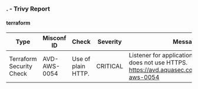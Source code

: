 
### . - Trivy Report

#### terraform

| Type | Misconf ID | Check | Severity | Message |
| ---- | ---------- | ----- | -------- | ------- |
| Terraform Security Check | AVD-AWS-0054 | Use of plain HTTP. | CRITICAL | Listener for application load balancer does not use HTTPS.<br><a href="https://avd.aquasec.com/misconfig/avd-aws-0054">https://avd.aquasec.com/misconfig/avd-aws-0054</a> |
